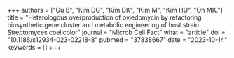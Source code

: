 +++
authors = ["Gu B", "Kim DG", "Kim DK", "Kim M", "Kim HU", "Oh MK."]
title = "Heterologous overproduction of oviedomycin by refactoring biosynthetic gene cluster and metabolic engineering of host strain Streptomyces coelicolor"
journal = "Microb Cell Fact"
what = "article"
doi = "10.1186/s12934-023-02218-8"
pubmed = "37838667"
date = "2023-10-14"
keywords = []
+++

